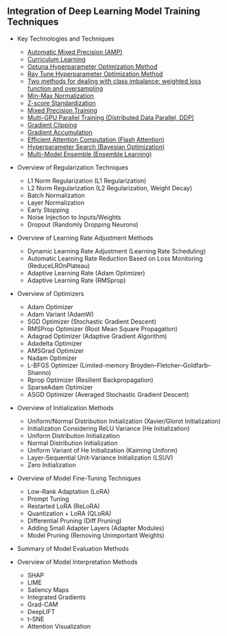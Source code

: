 
## Integration of Deep Learning Model Training Techniques

* Key Technologies and Techniques

  * [Automatic Mixed Precision (AMP)](https://github.com/pengsihua2023/Deep-Learning-Lecture-Notes-English/blob/main/08.%20Model%20training%20technology%20integration/Automatic%20Mixed%20Precision%20(AMP).md)
  * [Curriculum Learning](https://github.com/pengsihua2023/Deep-Learning-Lecture-Notes-English/blob/main/08.%20Model%20training%20technology%20integration/Curriculum%20Learning.md)
  * [Optuna Hyperparameter Optimization Method](https://github.com/pengsihua2023/Deep-Learning-Lecture-Notes-English/blob/main/08.%20Model%20training%20technology%20integration/Optuna%20Hyperparameter%20Optimization%20Method.md)
  * [Ray Tune Hyperparameter Optimization Method](https://github.com/pengsihua2023/Deep-Learning-Lecture-Notes-English/blob/main/08.%20Model%20training%20technology%20integration/Ray%20Tune%20Hyperparameter%20Optimization%20Method.md)
  * [Two methods for dealing with class imbalance: weighted loss function and oversampling](https://github.com/pengsihua2023/Deep-Learning-Lecture-Notes-English/blob/main/08.%20Model%20training%20technology%20integration/Two%20methods%20for%20dealing%20with%20class%20imbalance%3A%20weighted%20loss%20function%20and%20oversampling.md)
  * [Min-Max Normalization](https://github.com/pengsihua2023/Deep-Learning-Lecture-Notes-English/blob/main/08.%20Model%20training%20technology%20integration/Min-Max%20Normalization.md)
  * [Z-score Standardization](https://github.com/pengsihua2023/Deep-Learning-Lecture-Notes-English/blob/main/08.%20Model%20training%20technology%20integration/Z-score%20Standardization.md)
  * [Mixed Precision Training](https://github.com/pengsihua2023/Deep-Learning-Lecture-Notes-English/blob/main/08.%20Model%20training%20technology%20integration/Mixed%20Precision%20Training.md)
  * [Multi-GPU Parallel Training (Distributed Data Parallel, DDP)](https://github.com/pengsihua2023/Deep-Learning-Lecture-Notes-English/blob/main/08.%20Model%20training%20technology%20integration/Multi-GPU%20Parallel%20Training%20(Distributed%20Data%20Parallel%2C%20DDP).md)
  * [Gradient Clipping](https://github.com/pengsihua2023/Deep-Learning-Lecture-Notes-English/blob/main/08.%20Model%20training%20technology%20integration/Gradient%20Clipping.md)
  * [Gradient Accumulation](https://github.com/pengsihua2023/Deep-Learning-Lecture-Notes-English/blob/main/08.%20Model%20training%20technology%20integration/Gradient%20Accumulation.md)
  * [Efficient Attention Computation (Flash Attention)](https://github.com/pengsihua2023/Deep-Learning-Lecture-Notes-English/blob/main/08.%20Model%20training%20technology%20integration/Efficient%20Attention%20Computation%20(Flash%20Attention).md)
  * [Hyperparameter Search (Bayesian Optimization)](https://github.com/pengsihua2023/Deep-Learning-Lecture-Notes-English/blob/main/08.%20Model%20training%20technology%20integration/Hyperparameter%20Search%20(Bayesian%20Optimization).md)
  * [Multi-Model Ensemble (Ensemble Learning)](https://github.com/pengsihua2023/Deep-Learning-Lecture-Notes-English/blob/main/08.%20Model%20training%20technology%20integration/Multi-Model%20Ensemble%20(Ensemble%20Learning).md)

* Overview of Regularization Techniques

  * L1 Norm Regularization (L1 Regularization)
  * L2 Norm Regularization (L2 Regularization, Weight Decay)
  * Batch Normalization
  * Layer Normalization
  * Early Stopping
  * Noise Injection to Inputs/Weights
  * Dropout (Randomly Dropping Neurons)

* Overview of Learning Rate Adjustment Methods

  * Dynamic Learning Rate Adjustment (Learning Rate Scheduling)
  * Automatic Learning Rate Reduction Based on Loss Monitoring (ReduceLROnPlateau)
  * Adaptive Learning Rate (Adam Optimizer)
  * Adaptive Learning Rate (RMSprop)

* Overview of Optimizers

  * Adam Optimizer
  * Adam Variant (AdamW)
  * SGD Optimizer (Stochastic Gradient Descent)
  * RMSProp Optimizer (Root Mean Square Propagation)
  * Adagrad Optimizer (Adaptive Gradient Algorithm)
  * Adadelta Optimizer
  * AMSGrad Optimizer
  * Nadam Optimizer
  * L-BFGS Optimizer (Limited-memory Broyden–Fletcher–Goldfarb–Shanno)
  * Rprop Optimizer (Resilient Backpropagation)
  * SparseAdam Optimizer
  * ASGD Optimizer (Averaged Stochastic Gradient Descent)

* Overview of Initialization Methods

  * Uniform/Normal Distribution Initialization (Xavier/Glorot Initialization)
  * Initialization Considering ReLU Variance (He Initialization)
  * Uniform Distribution Initialization
  * Normal Distribution Initialization
  * Uniform Variant of He Initialization (Kaiming Uniform)
  * Layer-Sequential Unit-Variance Initialization (LSUV)
  * Zero Initialization

* Overview of Model Fine-Tuning Techniques

  * Low-Rank Adaptation (LoRA)
  * Prompt Tuning
  * Restarted LoRA (ReLoRA)
  * Quantization + LoRA (QLoRA)
  * Differential Pruning (Diff Pruning)
  * Adding Small Adapter Layers (Adapter Modules)
  * Model Pruning (Removing Unimportant Weights)

* Summary of Model Evaluation Methods

* Overview of Model Interpretation Methods

  * SHAP
  * LIME
  * Saliency Maps
  * Integrated Gradients
  * Grad-CAM
  * DeepLIFT
  * t-SNE
  * Attention Visualization

